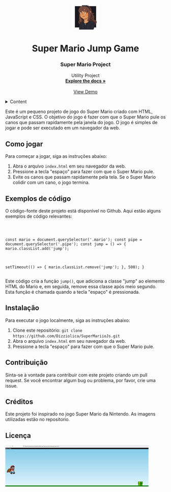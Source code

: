 
<br />
<div align="center">
  <a href="https://github.com/Dizziolica/SuperMariioJs">
    <img src="/dizziolica.jpg" alt="Logo" width="80" height="80">
  </a>




<h1>Super Mario Jump Game</h1>

  <h3 align="center">Super Mario Project</h3>

  <p align="center">
    Utility Project
    <br />
    <a href="https://github.com/Dizziolica/SuperMariioJs"><strong>Explore the docs »</strong></a>
    <br />
    <br />
    <a href="https://github.com/Dizziolica/SuperMariioJs">View Demo</a>
    
   
  </p>
</div>



<!-- TABLE OF CONTENTS -->
<details>
  <summary>Content</summary>
  <ol>
    <li>
      <a href="#about-the-project">About The Project</a>
      <ul>
        <li><a href="#built-with">Built With</a></li>
      </ul>
    </li>
    <li>
      <a href= "https://github.com/Dizziolica/SuperMariioJs" >Getting Started</a>
      <ul>
        <li><a href="#prerequisites">Prerequisites</a></li>
        <li><a href="#installation">Installation</a></li>
      </ul>
    </li>
    <li><a href="#usage">Usage</a></li>
    <li><a href="#tools">Roadmap</a></li>
    <li><a href="#contributing">Contributing</a></li>
    <li><a href="#license">License</a></li>
    <li><a href="#contact">Contact</a></li>
    <li><a href="#acknowledgments">Acknowledgments</a></li>
  </ol>
</details>


<p>Este é um pequeno projeto de jogo do Super Mario criado com HTML, JavaScript e CSS. O objetivo do jogo é fazer com que o Super Mario pule os canos que passam rapidamente pela janela do jogo. O jogo é simples de jogar e pode ser executado em um navegador da web.</p>
<h2>Como jogar</h2>
<p>Para começar a jogar, siga as instruções abaixo:</p>
<ol>
  <li>Abra o arquivo <code>index.html</code> em seu navegador da web.</li>
  <li>Pressione a tecla "espaço" para fazer com que o Super Mario pule.</li>
  <li>Evite os canos que passam rapidamente pela tela. Se o Super Mario colidir com um cano, o jogo termina.</li>
</ol>
<h2>Exemplos de código</h2>
<p>O código-fonte deste projeto está disponível no Github. Aqui estão alguns exemplos de código relevantes:</p>
<pre><code>

const mario = document.querySelector('.mario');
const pipe = document.querySelector('.pipe');
const jump = () => {
  mario.classList.add('jump');
  
  setTimeout(() => {
        mario.classList.remove('jump');
  }, 500);
}
</code></pre>
<p>Este código cria a função <code>jump()</code>, que adiciona a classe "jump" ao elemento HTML do Mario e, em seguida, remove essa classe após meio segundo. Esta função é chamada quando a tecla "espaço" é pressionada.</p>
<h2>Instalação</h2>
<p>Para executar o jogo localmente, siga as instruções abaixo:</p>
<ol>
  <li>Clone este repositório: <code>git clone https://github.com/Dizziolica/SuperMariioJs.git</code></li>
  <li>Abra o arquivo <code>index.html</code> em seu navegador da web.</li>
  <li>Pressione a tecla "espaço" para fazer com que o Super Mario pule.</li>
</ol>
<h2>Contribuição</h2>
<p>Sinta-se à vontade para contribuir com este projeto criando um pull request. Se você encontrar algum bug ou problema, por favor, crie uma issue.</p>
<h2>Créditos</h2>
<p> Este projeto foi inspirado no jogo Super Mario da Nintendo. As imagens utilizadas estão no repositorio.</p>
<h2>Licença</h2>


![](https://github.com/Dizziolica/SuperMariioJs/blob/main/ezgif.com-crop.gif)
